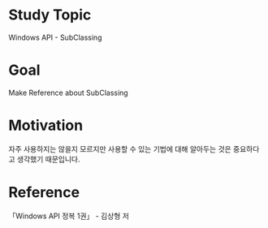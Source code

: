 # Study Topic
  
Windows API - SubClassing  
  
# Goal
  
Make Reference about SubClassing  
  
# Motivation
  
자주 사용하지는 않을지 모르지만 사용할 수 있는 기법에 대해 알아두는 것은 중요하다고 생각했기 때문입니다.  
  
# Reference
  
「Windows API 정복 1권」 - 김상형 저
